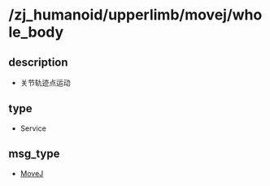 # /zj_humanoid/upperlimb/movej/whole_body

## description
- 关节轨迹点运动

## type
- Service

## msg_type
- [MoveJ](../../../../../zj_humanoid_types.md#MoveJ)

